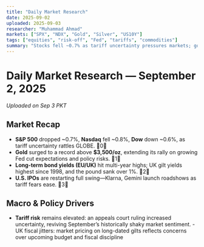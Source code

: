 ```yaml
---
title: "Daily Market Research"
date: 2025-09-02
uploaded: 2025-09-03
researcher: "Muhammad Ahmad"
markets: ["SPX", "NDX", "Gold", "Silver", "US10Y"]
tags: ["equities", "risk-off", "Fed", "tariffs", "commodities"]
summary: "Stocks fell ~0.7% as tariff uncertainty pressures markets; gold extended rally above $3,500 on rate-cut bets; UK gilt yields hit highest since 1998."
---
```


# Daily Market Research — September 2, 2025  
*Uploaded on Sep 3 PKT*

## Market Recap
- **S&P 500** dropped ~0.7%, **Nasdaq** fell ~0.8%, **Dow** down ~0.6%, as tariff uncertainty rattles GLOBE. 0
- **Gold** surged to a record above **$3,500/oz**, extending its rally on growing Fed cut expectations and policy risks. 1
- **Long-term bond yields (EU/UK)** hit multi-year highs; UK gilt yields highest since 1998, and the pound sank over 1%. 2
- **U.S. IPOs** are restarting full swing—Klarna, Gemini launch roadshows as tariff fears ease. 3

## Macro & Policy Drivers
- **Tariff risk** remains elevated: an appeals court ruling increased uncertainty, reviving September’s historically shaky market sentiment. - UK fiscal jitters: market pricing on long-dated gilts reflects concerns over upcoming budget and fiscal discipline
